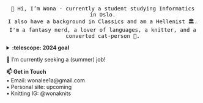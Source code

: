 
<p align="center">
  <samp>
    👋 Hi, I’m Wona - currently a student studying Informatics in Oslo. 
    <br>I also have a background in Classics and am a Hellenist 🏛️.
    <br>I'm a fantasy nerd, a lover of languages, a knitter, and a converted cat-person 💞️.
    <br>
  </samp>
</p>

<details>
  <summary><b>:telescope: 2024 goal</b></summary>
  I am currently working on a hobby project called hexametron - a tool that analyzes dactylic hexameter in Ancient Greek. I'm hoping to develop this project with a GUI and cool features. I also want to learn a new language ⭐. And get a summer job. 
</details>

🌱 I’m currently seeking a (summer) job!


<p align="left">
  <b>
    📫 Get in Touch
  </b>
    <br>• Email: wonalee1a@gmail.com
    <br>• Personal site: upcoming
    <br>• Knitting IG: @wonaknits
</p>

<!---
wonalee/wonalee is a ✨ special ✨ repository because its `README.md` (this file) appears on your GitHub profile.
You can click the Preview link to take a look at your changes.
--->
